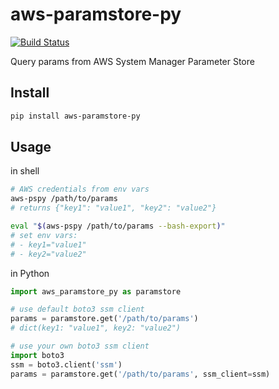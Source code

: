 # aws-paramstore-py

[![Build Status](https://travis-ci.org/akirakoyasu/aws-paramstore-py.svg?branch=master)](https://travis-ci.org/akirakoyasu/aws-paramstore-py)

Query params from AWS System Manager Parameter Store

## Install

```bash
pip install aws-paramstore-py
```

## Usage

in shell
```bash
# AWS credentials from env vars
aws-pspy /path/to/params
# returns {"key1": "value1", "key2": "value2"}

eval "$(aws-pspy /path/to/params --bash-export)"
# set env vars:
# - key1="value1"
# - key2="value2"
```

in Python
```python
import aws_paramstore_py as paramstore

# use default boto3 ssm client
params = paramstore.get('/path/to/params')
# dict(key1: "value1", key2: "value2")

# use your own boto3 ssm client
import boto3
ssm = boto3.client('ssm')
params = paramstore.get('/path/to/params', ssm_client=ssm)
```
